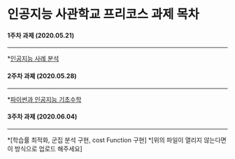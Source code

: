 인공지능 사관학교 프리코스 과제 목차 
==========================================
#### 1주차 과제 (2020.05.21)
-----------------------------
*[인공지능 사례 분석](https://github.com/Yegee1210/yegeelee/blob/master/1%EC%A3%BC%EC%B0%A8_%EA%B3%BC%EC%A0%9C_20200521.ipynb)
#### 2주차 과졔 (2020.05.28)
----------------------------
*[파이썬과 인공지능 기초수학](https://github.com/Yegee1210/yegeelee/blob/master/2%EC%A3%BC%EC%B0%A8_%EA%B3%BC%EC%A0%9C_20200528.ipynb)
#### 3주차 과제 (2020.06.04)
----------------------------
*[학습률 최적화, 군집 분석 구현, cost Function 구현]
*[위의 파일이 열리지 않는다면 이 방식으로 업로드 해주세요]
